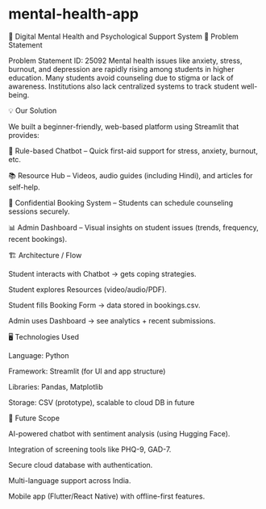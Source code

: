 # mental-health-app
🧠 Digital Mental Health and Psychological Support System
📌 Problem Statement

Problem Statement ID: 25092
Mental health issues like anxiety, stress, burnout, and depression are rapidly rising among students in higher education. Many students avoid counseling due to stigma or lack of awareness. Institutions also lack centralized systems to track student well-being.

💡 Our Solution

We built a beginner-friendly, web-based platform using Streamlit that provides:

🤖 Rule-based Chatbot – Quick first-aid support for stress, anxiety, burnout, etc.

📚 Resource Hub – Videos, audio guides (including Hindi), and articles for self-help.

📅 Confidential Booking System – Students can schedule counseling sessions securely.

📊 Admin Dashboard – Visual insights on student issues (trends, frequency, recent bookings).

🏗️ Architecture / Flow

Student interacts with Chatbot → gets coping strategies.

Student explores Resources (video/audio/PDF).

Student fills Booking Form → data stored in bookings.csv.

Admin uses Dashboard → see analytics + recent submissions.

🖥️ Technologies Used

Language: Python

Framework: Streamlit (for UI and app structure)

Libraries: Pandas, Matplotlib

Storage: CSV (prototype), scalable to cloud DB in future

🚀 Future Scope

AI-powered chatbot with sentiment analysis (using Hugging Face).

Integration of screening tools like PHQ-9, GAD-7.

Secure cloud database with authentication.

Multi-language support across India.

Mobile app (Flutter/React Native) with offline-first features.
